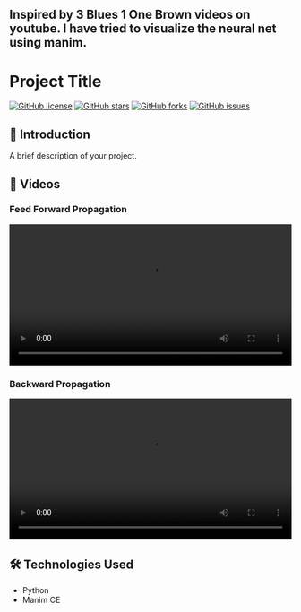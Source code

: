 ## Inspired by 3 Blues 1 One Brown videos on youtube. I have tried to visualize the neural net using manim.

# Project Title

[![GitHub license](https://img.shields.io/github/license/username/repo-name)](https://github.com/username/repo-name/blob/main/LICENSE)
[![GitHub stars](https://img.shields.io/github/stars/username/repo-name)](https://github.com/username/repo-name/stargazers)
[![GitHub forks](https://img.shields.io/github/forks/username/repo-name)](https://github.com/username/repo-name/network)
[![GitHub issues](https://img.shields.io/github/issues/username/repo-name)](https://github.com/username/repo-name/issues)

## 🚀 Introduction

A brief description of your project.

## 🎥 Videos

### Feed Forward Propagation

<video width="100%" height="auto" controls>
  <source src="https://github.com/username/repo-name/blob/main/media/videos/feed_forward/1080p60/FeedForward.mp4?raw=true" type="video/mp4">
  Your browser does not support the video tag.
</video>

### Backward Propagation

<video width="100%" height="auto" controls>
  <source src="https://github.com/username/repo-name/blob/main/media/videos/backward_prop_1/1080p60/BackwardProp.mp4?raw=true" type="video/mp4">
  Your browser does not support the video tag.
</video>

## 🛠️ Technologies Used

- Python
- Manim CE


